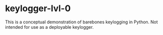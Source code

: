 # keylogger-lvl-0
This is a conceptual demonstration of barebones keylogging in Python. Not intended for use as a deployable keylogger.

